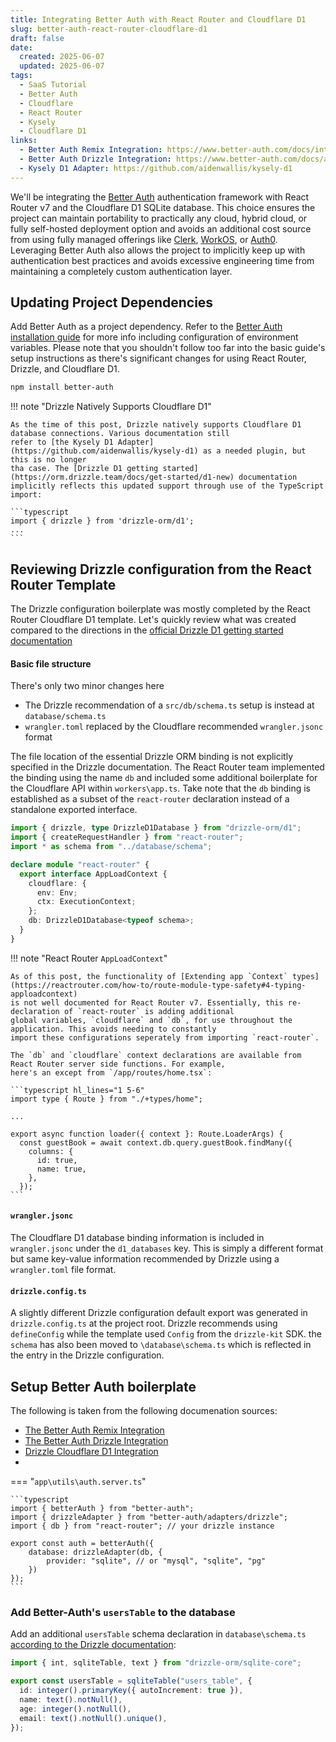```yaml
---
title: Integrating Better Auth with React Router and Cloudflare D1
slug: better-auth-react-router-cloudflare-d1
draft: false
date:
  created: 2025-06-07
  updated: 2025-06-07
tags:
  - SaaS Tutorial
  - Better Auth
  - Cloudflare
  - React Router
  - Kysely
  - Cloudflare D1
links:
  - Better Auth Remix Integration: https://www.better-auth.com/docs/integrations/remix
  - Better Auth Drizzle Integration: https://www.better-auth.com/docs/adapters/drizzle
  - Kysely D1 Adapter: https://github.com/aidenwallis/kysely-d1
---
```


We'll be integrating the [Better Auth](https://www.better-auth.com/docs/integrations/remix) authentication framework with
React Router v7 and the Cloudflare D1 SQLite database. This choice ensures the project can maintain portability to 
practically any cloud, hybrid cloud, or fully self-hosted deployment option and avoids an additional cost source from using
fully managed offerings like [Clerk](https://clerk.com/), [WorkOS](https://workos.com/), or [Auth0](https://auth0.com/).
Leveraging Better Auth also allows the project to implicitly keep up with authentication best practices and avoids 
excessive engineering time from maintaining a completely custom authentication layer.

<!-- more -->

## Updating Project Dependencies
Add Better Auth as a project dependency. Refer to the 
[Better Auth installation guide](https://www.better-auth.com/docs/installation) for more info including
configuration of environment variables. Please note that you shouldn't follow too far into the basic guide's setup
instructions as there's significant changes for using React Router, Drizzle, and Cloudflare D1.

```bash
npm install better-auth
```

!!! note "Drizzle Natively Supports Cloudflare D1"

    As the time of this post, Drizzle natively supports Cloudflare D1 database connections. Various documentation still 
    refer to [the Kysely D1 Adapter](https://github.com/aidenwallis/kysely-d1) as a needed plugin, but this is no longer
    tha case. The [Drizzle D1 getting started](https://orm.drizzle.team/docs/get-started/d1-new) documentation 
    implicitly reflects this updated support through use of the TypeScript import:

    ```typescript
    import { drizzle } from 'drizzle-orm/d1';
    ...
    ```

## Reviewing Drizzle configuration from the React Router Template
The Drizzle configuration boilerplate was mostly completed by the React Router Cloudflare D1 template. Let's quickly
review what was created compared to the directions in the [official Drizzle D1 getting started documentation](https://orm.drizzle.team/docs/get-started/d1-new)

#### Basic file structure
There's only two minor changes here

* The Drizzle recommendation of a `src/db/schema.ts` setup is instead at `database/schema.ts`
* `wrangler.toml` replaced by the Cloudflare recommended `wrangler.jsonc` format

The file location of the essential Drizzle ORM binding is not explicitly specified in the Drizzle documentation. The
React Router team implemented the binding using the name `db` and included some additional boilerplate for the 
Cloudflare API within `workers\app.ts`. Take note that the `db` binding is established as a subset of the `react-router`
declaration instead of a standalone exported interface.

```typescript hl_lines="1 11" linenums="1"
import { drizzle, type DrizzleD1Database } from "drizzle-orm/d1";
import { createRequestHandler } from "react-router";
import * as schema from "../database/schema";

declare module "react-router" {
  export interface AppLoadContext {
    cloudflare: {
      env: Env;
      ctx: ExecutionContext;
    };
    db: DrizzleD1Database<typeof schema>;
  }
}
```

!!! note "React Router `AppLoadContext`"

    As of this post, the functionality of [Extending app `Context` types](https://reactrouter.com/how-to/route-module-type-safety#4-typing-apploadcontext)
    is not well documented for React Router v7. Essentially, this re-declaration of `react-router` is adding additional
    global variables, `cloudflare` and `db`, for use throughout the application. This avoids needing to constantly
    import these configurations seperately from importing `react-router`.

    The `db` and `cloudflare` context declarations are available from React Router server side functions. For example,
    here's an except from `/app/routes/home.tsx`:

    ```typescript hl_lines="1 5-6"
    import type { Route } from "./+types/home";

    ...

    export async function loader({ context }: Route.LoaderArgs) {
      const guestBook = await context.db.query.guestBook.findMany({
        columns: {
          id: true,
          name: true,
        },
      });
    ```

#### `wrangler.jsonc`
The Cloudflare D1 database binding information is included in `wrangler.jsonc` under the `d1_databases` key. This is
simply a different format but same key-value information recommended by Drizzle using a `wrangler.toml` file format.

#### `drizzle.config.ts`
A slightly different Drizzle configuration default export was generated in `drizzle.config.ts` at the project root.
Drizzle recommends using `defineConfig` while the template used `Config` from the `drizzle-kit` SDK. the `schema` has
also been moved to `\database\schema.ts` which is reflected in the entry in the Drizzle configuration.

## Setup Better Auth boilerplate
The following is taken from the following documenation sources:

* [The Better Auth Remix Integration](https://www.better-auth.com/docs/integrations/remix)
* [The Better Auth Drizzle Integration](https://www.better-auth.com/docs/adapters/drizzle)
* [Drizzle Cloudflare D1 Integration](https://orm.drizzle.team/docs/connect-cloudflare-d1)
* 

=== "`app\utils\auth.server.ts`"

    ```typescript
    import { betterAuth } from "better-auth";
    import { drizzleAdapter } from "better-auth/adapters/drizzle";
    import { db } from "react-router"; // your drizzle instance
    
    export const auth = betterAuth({
        database: drizzleAdapter(db, {
            provider: "sqlite", // or "mysql", "sqlite", "pg"
        })
    });
    ```


### Add Better-Auth's `usersTable` to the database
Add an additional `usersTable` schema declaration in `database\schema.ts` 
[according to the Drizzle documentation](https://orm.drizzle.team/docs/get-started/d1-new#step-4---create-a-table):

```typescript
import { int, sqliteTable, text } from "drizzle-orm/sqlite-core";

export const usersTable = sqliteTable("users_table", {
  id: integer().primaryKey({ autoIncrement: true }),
  name: text().notNull(),
  age: integer().notNull(),
  email: text().notNull().unique(),
});
```

